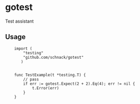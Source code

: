 # gotest
Test assistant

## Usage
        
        import (
            "testing"
            "github.com/schnack/gotest"
           )
        
        
        func TestExample(t *testing.T) {
        	// pass
        	if err := gotest.Expect(2 + 2).Eq(4); err != nil {
        		t.Error(err)
        	}
        }
